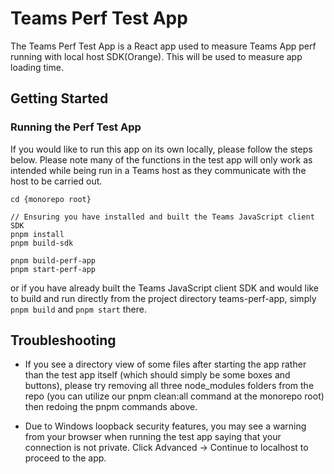 # Teams Perf Test App

The Teams Perf Test App is a React app used to measure Teams App perf running with local host SDK(Orange). This will be used to measure app loading time.

## Getting Started

### Running the Perf Test App

If you would like to run this app on its own locally, please follow the steps below. Please note many of the functions in the test app will only work as intended while being run in a Teams host as they communicate with the host to be carried out.

```
cd {monorepo root}

// Ensuring you have installed and built the Teams JavaScript client SDK
pnpm install
pnpm build-sdk

pnpm build-perf-app
pnpm start-perf-app
```

or if you have already built the Teams JavaScript client SDK and would like to build and run directly from the project directory teams-perf-app, simply `pnpm build` and `pnpm start` there.

## Troubleshooting

- If you see a directory view of some files after starting the app rather than the test app itself (which should simply be some boxes and buttons), please try removing all three node_modules folders from the repo (you can utilize our pnpm clean:all command at the monorepo root) then redoing the pnpm commands above.

- Due to Windows loopback security features, you may see a warning from your browser when running the test app saying that your connection is not private. Click Advanced -> Continue to localhost to proceed to the app.
